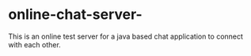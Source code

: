 # online-chat-server-
This is an online test server for a java based chat application to connect with each other.
